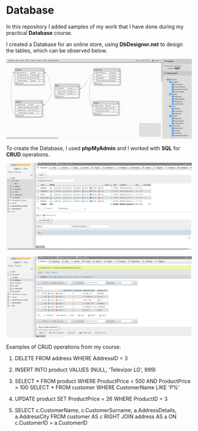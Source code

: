 # Database

In this repository I added samples of my work that I have done during my practical **Database** course.

I created a Database for an online store, using **DbDesigner.net** to design the tables, which can be observed below. 

![DbDesigner work sample](https://github.com/Deniisa/Database/blob/main/DB%20Course%20_%20DbDesigner.net.png)


To create the Database, I used **phpMyAdmin** and I worked with **SQL** for **CRUD** operations. 


![Database in phpMyAdmin](https://github.com/Deniisa/Database/blob/main/localhost%20_%20127.0.0.1%20_%20db%20course%20_%20phpMyAdmin%205.1.1.png)

![Sample of table in phpMyAdmin](https://github.com/Deniisa/Database/blob/main/localhost%20_%20127.0.0.1%20_%20db%20course%20_%20address%20_%20phpMyAdmin%205.1.1.png)


Examples of CRUD operations from  my course: 

1. DELETE FROM address WHERE AddressID = 3 

2. INSERT INTO product VALUES (NULL, 'Televizor LG', 999) 

3. SELECT * FROM product WHERE ProductPrice < 500 AND ProductPrice > 100
   SELECT * FROM customer WHERE CustomerName LIKE 'P%' 
   
4. UPDATE product SET ProductPrice = 26 WHERE ProductID = 3

5. SELECT c.CustomerName, c.CustomerSurname, a.AddressDetails, a.AddressCity 
   FROM customer AS c 
   RIGHT JOIN address AS a 
   ON c.CustomerID = a.CustomerID 
